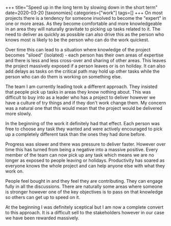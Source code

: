 +++
title="Speed up in the long term by slowing down in the short term"
date=2020-03-20
[taxonomies]
categories=["work"]
tags=[]
+++
On most projects there is a tendency for someone involved to become the "expert" in one or more areas. As they become comfortable and more knowledgeable in an area they will naturally gravitate to picking up tasks related to it. The need to deliver as quickly as possible can also drive this as the person who knows most is likely to be the person who can do the work quickest.
<!-- more -->

Over time this can lead to a situation where knowledge of the project becomes "siloed" (isolated) - each person has their own areas of expertise and there is less and less cross-over and sharing of other areas. This leaves the project massively exposed if a person leaves or is on holiday. It can also add delays as tasks on the critical path may hold up other tasks while the person who can do them is working on something else.

The team I am currently leading took a different approach. They insisted that people pick up tasks in areas they know nothing about. This was difficult to buy into as a leader who has a project to deliver however we have a culture of try things and if they don't work change them. My concern was a natural one that this would mean that the project would be delivered more slowly.

In the beginning of the work it definitely had that effect. Each person was free to choose any task they wanted and were actively encouraged to pick up a completely different task than the ones they had done before. 

Progress was slower and there was pressure to deliver faster. However over time this has turned from being a negative into a massive positive. Every member of the team can now pick up any task which means we are no longer as exposed to people leaving or holidays. Productivity has soared as everyone knows the whole project and can help anyone else with what they work on.

People feel bought in and they feel they are contributing. They can engage fully in all the discussions. There are naturally some areas where someone is stronger however one of the key objectives is to pass on that knowledge so others can get up to speed on it.

At the beginning I was definitely sceptical but I am now a complete convert to this approach. It is a difficult sell to the stakeholders however in our case we have been rewarded massively.



